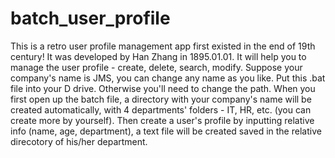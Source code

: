 # batch_user_profile
This is a retro user profile management app first existed in the end of 19th century!
It was developed by Han Zhang in 1895.01.01. 
It will help you to manage the user profile - create, delete, search, modify. 
Suppose your company's name is JMS, you can change any name as you like.
Put this .bat file into your D drive. Otherwise you'll need to change the path.
When you first open up the batch file, a directory with your company's name will be created automatically, with 4 departments' folders - IT, HR, etc. (you can create more by yourself).
Then create a user's profile by inputting relative info (name, age, department), a text file will be created saved in the relative direcotory of his/her department.


